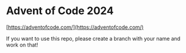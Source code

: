 # Advent of Code 2024

[https://adventofcode.com/](https://adventofcode.com/)

If you want to use this repo, please create a branch with your name and work on that!
